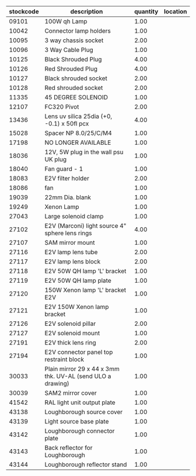 |stockcode|description|quantity|location|
|---------|-----------|--------|--------|
|09101|100W qh Lamp|1.00||
|10042|Connector lamp holders|1.00||
|10095|3 way chassis socket|2.00||
|10096|3 Way Cable Plug|1.00||
|10125|Black Shrouded Plug|4.00||
|10126|Red Shrouded Plug|4.00||
|10127|Black shrouded socket|2.00||
|10128|Red shrouded socket|2.00||
|11335|45 DEGREE SOLENOID|1.00||
|12107|FC320 Pivot|2.00||
|13436|Lens uv silica 25dia (+0, -0.1) x 50fl pcx|4.00||
|15028|Spacer NP 8.0/25/C/M4|1.00||
|17198|NO  LONGER  AVAILABLE|1.00||
|18036|12V, 5W plug in the wall psu UK plug|1.00||
|18040|Fan guard - 1|1.00||
|18083|E2V filter holder|2.00||
|18086|fan|1.00||
|19039|22mm Dia. blank|1.00||
|19249|Xenon Lamp|1.00||
|27043|Large solenoid clamp|1.00||
|27102|E2V (Marconi) light source 4" sphere lens rings|4.00||
|27107|SAM mirror mount|1.00||
|27116|E2V lamp lens tube|2.00||
|27117|E2V lamp lens block|2.00||
|27118|E2V 50W QH lamp 'L' bracket|1.00||
|27119|E2V 50W QH lamp plate|1.00||
|27120|150W Xenon lamp 'L' bracket E2V|1.00||
|27121|E2V 150W Xenon lamp bracket|1.00||
|27126|E2V solenoid pillar|2.00||
|27127|E2V solenoid mount|1.00||
|27191|E2V thick lens ring|2.00||
|27194|E2V connector panel top restraint block|1.00||
|30033|Plain mirror 29 x 44 x 3mm thk.  UV-AL (send ULO a drawing)|1.00||
|30039|SAM2 mirror cover|1.00||
|41542|RAL light unit output plate|1.00||
|43138|Loughborough source cover|1.00||
|43139|Light source base plate|1.00||
|43142|Loughborough connector plate|1.00||
|43143|Back reflector for Loughborough|1.00||
|43144|Loughborough reflector stand|1.00||
